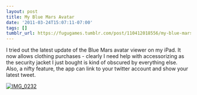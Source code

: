 ```yaml
---
layout: post
title: My Blue Mars Avatar
date: '2011-03-24T15:07:11-07:00'
tags: []
tumblr_url: https://fugugames.tumblr.com/post/110412018556/my-blue-mars-avatar
---
```

I tried out the latest update of the Blue Mars avatar viewer on my iPad. It now allows clothing purchases - clearly I need help with accessorizing as the security jacket I just bought is kind of obscured by everything else. Also, a nifty feature, the app can link to your twitter account and show your latest tweet.

[![](http://itshardtofondlepenguins.com/wp-content/uploads/2011/03/IMG_0232.png "IMG\_0232")](http://itshardtofondlepenguins.com/wp-content/uploads/2011/03/IMG_0232.png)

